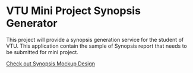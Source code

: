 # VTU Mini Project Synopsis Generator 

This project will provide a synopsis generation service for the student of VTU. This application contain the sample of Synopsis report that needs to be submitted for mini project. 

[Check out Synopsis Mockup Design](http://bikashthapa01/synopsis-generator/synopsis.html)



